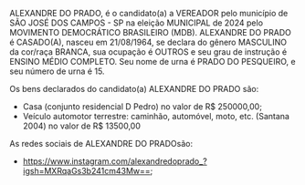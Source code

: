 ALEXANDRE DO PRADO, é o candidato(a) a VEREADOR pelo município de SÃO JOSÉ DOS CAMPOS - SP na eleição MUNICIPAL de 2024 pelo MOVIMENTO DEMOCRÁTICO BRASILEIRO (MDB). ALEXANDRE DO PRADO é CASADO(A), nasceu em 21/08/1964, se declara do gênero MASCULINO da cor/raça BRANCA, sua ocupação é OUTROS e seu grau de instrução é ENSINO MÉDIO COMPLETO. Seu nome de urna é PRADO DO PESQUEIRO, e seu número de urna é 15.

Os bens declarados do candidato(a) ALEXANDRE DO PRADO são: 
- Casa (conjunto residencial D Pedro) no valor de R$ 250000,00;
- Veículo automotor terrestre: caminhão, automóvel, moto, etc. (Santana 2004) no valor de R$ 13500,00

As redes sociais de ALEXANDRE DO PRADOsão:
- https://www.instagram.com/alexandredoprado_?igsh=MXRqaGs3b241cm43Mw==;